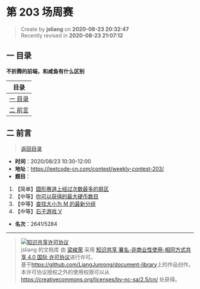第 203 场周赛
===

> Create by **jsliang** on **2020-08-23 20:32:47**  
> Recently revised in **2020-08-23 21:07:12**

## <a name="chapter-one" id="chapter-one"></a>一 目录

**不折腾的前端，和咸鱼有什么区别**

| 目录 |
| --- |
| [一 目录](#chapter-one) |
| <a name="catalog-chapter-two" id="catalog-chapter-two"></a>[二 前言](#chapter-two) |

## <a name="chapter-two" id="chapter-two"></a>二 前言

> [返回目录](#chapter-one)

* **时间**：2020/08/23 10:30-12:00
* **地址**：https://leetcode-cn.com/contest/weekly-contest-203/
* **题目**：

1. 【简单】[圆形赛道上经过次数最多的扇区](https://leetcode-cn.com/contest/weekly-contest-203/problems/most-visited-sector-in-a-circular-track/)
2. 【中等】[你可以获得的最大硬币数目](https://leetcode-cn.com/contest/weekly-contest-203/problems/maximum-number-of-coins-you-can-get/)
3. 【中等】[查找大小为 M 的最新分组](https://leetcode-cn.com/contest/weekly-contest-203/problems/find-latest-group-of-size-m/)
4. 【中等】[石子游戏 V](https://leetcode-cn.com/contest/weekly-contest-203/problems/stone-game-v/)

* **名次**：2641/5284

---

> <a rel="license" href="http://creativecommons.org/licenses/by-nc-sa/4.0/"><img alt="知识共享许可协议" style="border-width:0" src="https://i.creativecommons.org/l/by-nc-sa/4.0/88x31.png" /></a><br /><span xmlns:dct="http://purl.org/dc/terms/" property="dct:title">jsliang 的文档库</span> 由 <a xmlns:cc="http://creativecommons.org/ns#" href="https://github.com/LiangJunrong/document-library" property="cc:attributionName" rel="cc:attributionURL">梁峻荣</a> 采用 <a rel="license" href="http://creativecommons.org/licenses/by-nc-sa/4.0/">知识共享 署名-非商业性使用-相同方式共享 4.0 国际 许可协议</a>进行许可。<br />基于<a xmlns:dct="http://purl.org/dc/terms/" href="https://github.com/LiangJunrong/document-library" rel="dct:source">https://github.com/LiangJunrong/document-library</a>上的作品创作。<br />本许可协议授权之外的使用权限可以从 <a xmlns:cc="http://creativecommons.org/ns#" href="https://creativecommons.org/licenses/by-nc-sa/2.5/cn/" rel="cc:morePermissions">https://creativecommons.org/licenses/by-nc-sa/2.5/cn/</a> 处获得。